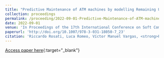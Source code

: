 ```yaml
---
title: "Predictive Maintenance of ATM machines by modelling Remaining Useful Life with Machine Learning techniques"
collection: proceedings
permalink: /proceeding/2022-09-01-Predictive-Maintenance-of-ATM-machines-by-modelling-Remaining-Useful-Life-with-Machine-Learning-tech
date: 2022-09-01
venue: 'In Proceedings of the 17th International Conference on Soft Computing Models in Industrial and Environmental Applications (SOCO 2022)'
paperurl: 'http://doi.org/10.1007/978-3-031-18050-7_23'
citation: 'Riccardo Rosati, Luca Romeo, Víctor Manuel Vargas, <strong>Pedro Antonio Gutiérrez</strong>, César Hervás-Martínez, Lorenzo Bianchini, Alessandra Capriotti, Rosario Capparuccia, Emanuele Frontoni, &quot;Predictive Maintenance of ATM machines by modelling Remaining Useful Life with Machine Learning techniques.&quot; In Proceedings of the 17th International Conference on Soft Computing Models in Industrial and Environmental Applications (SOCO 2022), Lecture Notes in Networks and Systems, Vol. 531, 2022, Salamanca, Spain, pp.239--249.'
---
```

[Access paper here](http://doi.org/10.1007/978-3-031-18050-7_23){:target="_blank"}
